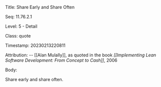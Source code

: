 Title:  Share Early and Share Often

Seq:    11.76.2.1

Level:  5 - Detail

Class:  quote

Timestamp: 20230213220811

Attribution: -- [[Alan Mulally]], as quoted in the book *[[Implementing Lean Software Development: From Concept to Cash]]*, 2006

Body:

Share early and share often.

